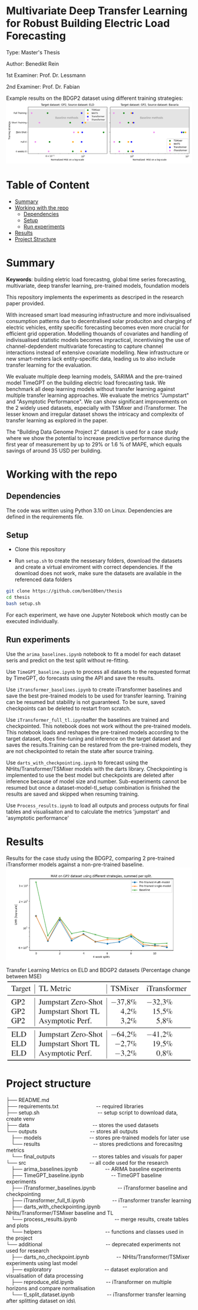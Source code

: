 # Multivariate Deep Transfer Learning for Robust Building Electric Load Forecasting
Type: Master's Thesis

Author: Benedikt Rein

1st Examiner: Prof. Dr. Lessmann

2nd Examiner: Prof. Dr. Fabian

Example results on the BDGP2 dataset using different training strategies:
![Results on BDGP2 dataset](https://github.com/ben10ben/thesis/blob/master/outputs/results/final_outputs/target_GP2.png)


# Table of Content
- [Summary](#Summary)
- [Working with the repo](#working-with-the-repo)
    - [Dependencies](#Dependencies)
    - [Setup](#Setup)
    - [Run experiments](#Run-experiments)
- [Results](#Results)
- [Project Structure](#Project-structure)


# Summary
**Keywords**: building eletric load forecastng, global time series forecasting, multivariate, deep transfer learning, pre-trained models, foundation models

This repository implements the experiments as descriped in the research paper provided. 

With increased smart load measuring infrastructure and more indivisualised consumption patterns due to decentralised solar produciton and charging of electric vehicles, entity specific forecasting becomes even more crucial for efficient grid opperation. Modelling thouands of covariates and handling of indivisualised statistic models becomes impractical, incentivising the use of channel-depdendent multivariate forecasting to capture channel interactions instead of extensive covariate modelling. New infrastructure or new smart-meters lack entity-specific data, leading us to also include transfer learning for the evaluation.

We evaluate multiple deep learning models, SARIMA and the pre-trained model TimeGPT on the building electric load forecasting task. We benchmark all deep learning models without transfer learning against multiple transfer learning approaches. We evaluate the metrics "Jumpstart" and "Asymptotic Performance". We can show significant improvements on the 2 widely used datasets, especially with TSMixer and iTransformer. The lesser known and irregular dataset shows the intricacy and complexitx of transfer learning as explored in the paper.

The "Building Data Genome Project 2" dataset is used for a case study where we show the potential to increase predictive performance during the first year of measurement by up to 29% or 1.6 % of MAPE, which equals savings of around 35 USD per building.  


# Working with the repo

## Dependencies
The code was written using Python 3.10 on Linux. Dependencies are defined in the requirements file. 

## Setup
- Clone this repository

- Run `setup.sh` to create the nessesary folders, download the datasets and create a virtual enviroment with correct dependencies.
If the download does not work, make sure the datasets are available in the referenced data folders

```bash
git clone https://github.com/ben10ben/thesis
cd thesis
bash setup.sh
```

For each experiment, we have one Jupyter Notebook which mostly can be executed individually.

## Run experiments
Use the `arima_baselines.ipynb` notebook to fit a model for each dataset seris and predict on the test split without re-fitting.

Use `TimeGPT_baseline.ipynb` to process all datasets to the requested format by TimeGPT, do forecasts using the API and save the results.

Use `iTransformer_baselines.ipynb` to create iTransformer baselines and save the best pre-trained models to be used for transfer learning. Training can be resumed but stability is not guaranteed. To be sure, saved checkpoints can be deleted to restart from scratch. 

Use `iTransformer_full_tl.ipynb`after the baselines are trained and checkpointed. This notebook does not work without the pre-trained models.
This notebook loads and reshapes the pre-trained models according to the target dataset, does fine-tuning and inference on the target dataset and saves the results.Training can be restared from the pre-trained models, they are not checkpointed to retain the state after source training.

Use `darts_with_checkpointing.ipynb` to forecast using the NHits/Transformer/TSMixer models with the darts library. Checkpointing is implemented to use the best model but checkpoints are deleted after inference because of model size and number. Sub-experiments cannot be resumed but once a dataset-model-tl_setup combination is finished the results are saved and skipped when resuming training.  

Use `Process_results.ipynb` to load all outputs and process outputs for final tables and visualisaiton and to calculate the metrics 'jumpstart' and 'asymptotic performance'

# Results

Results for the case study using the BDGP2, comparing 2 pre-trained iTransformer models against a non-pre-trained baseline.
![Case study on BDGP2 dataset](https://github.com/ben10ben/thesis/blob/master/outputs/results/final_outputs/startup_strategies_mae.png)

Transfer Learning Metrics on ELD and BDGP2 datasets (Percentage change between MSE)
![Transfer learning between ELD and BDGP2 with iTransformer and TSMixer](https://github.com/ben10ben/thesis/blob/master/outputs/results/final_outputs/tl_table_gp2_eld.png)

# Project structure

├── README.md\
├── requirements.txt &emsp;&emsp;&emsp;&emsp;&emsp;&emsp;&emsp;-- required libraries\
├── setup.sh &emsp;&emsp;&emsp;&emsp;&emsp;&emsp;&emsp;&emsp;&emsp;&emsp;&emsp;-- setup script to download data, create venv\
├── data &emsp;&emsp;&emsp;&emsp;&emsp;&emsp;&emsp;&emsp;&emsp;&emsp;&emsp;&emsp;-- stores the used datasets\
└── outputs &emsp;&emsp;&emsp;&emsp;&emsp;&emsp;&emsp;&emsp;&emsp;&emsp;-- stores all outputs\
&emsp;├── models &emsp;&emsp;&emsp;&emsp;&emsp;&emsp;&emsp;&emsp;&emsp;-- stores pre-trained models for later use\
&emsp;└── results &emsp;&emsp;&emsp;&emsp;&emsp;&emsp;&emsp;&emsp;&emsp;&emsp;-- stores predictions and forecasitng metrics\
&emsp;└── final_outputs &emsp;&emsp;&emsp;&emsp;&emsp;&emsp;&emsp;-- stores tables and visuals for paper\
└── src &emsp;&emsp;&emsp;&emsp;&emsp;&emsp;&emsp;&emsp;&emsp;&emsp;&emsp;&emsp;-- all code used for the research\
&emsp;├── arima_baselines.ipynb &emsp;&emsp;&emsp;&emsp;&emsp;-- ARIMA baseline experiments\
&emsp;├── TimeGPT_baseline.ipynb &emsp;&emsp;&emsp;&emsp;&emsp;-- TimeGPT baseline experiments\
&emsp;├── iTransformer_baselines.ipynb &emsp;&emsp;&emsp;&emsp;-- iTransformer baseline and checkpointing\
&emsp;├── iTransformer_full_tl.ipynb &emsp;&emsp;&emsp;&emsp;&emsp;-- iTransformer transfer learning\
&emsp;├── darts_with_checkpointing.ipynb &emsp;&emsp;&emsp;&emsp;-- NHits/Transformer/TSMixer baseline and TL\
&emsp;└── process_results.ipynb &emsp;&emsp;&emsp;&emsp;&emsp;&emsp;&emsp;-- merge results, create tables and plots\
&emsp;└── helpers &emsp;&emsp;&emsp;&emsp;&emsp;&emsp;&emsp;&emsp;&emsp;&emsp;&emsp;&emsp;-- functions and classes used in the project\
└── additional &emsp;&emsp;&emsp;&emsp;&emsp;&emsp;&emsp;&emsp;&emsp;&emsp;&emsp;&emsp;-- deprecated experiments not used for research\
&emsp;├── darts_no_checkpoint.ipynb &emsp;&emsp;&emsp;&emsp;&emsp;-- NHits/Transformer/TSMixer experiments using last model\
&emsp;├── exploratory &emsp;&emsp;&emsp;&emsp;&emsp;&emsp;&emsp;&emsp;&emsp;&emsp;-- dataset exploration and visualisation of data processing\
&emsp;├── reproduce_eld.ipynb &emsp;&emsp;&emsp;&emsp;&emsp;&emsp;-- iTransformer on multiple horizons and compare normalisation\
&emsp;└── tl_split_dataset.ipynb &emsp;&emsp;&emsp;&emsp;&emsp;&emsp;-- iTransformer transfer learning after splitting dataset on ids\